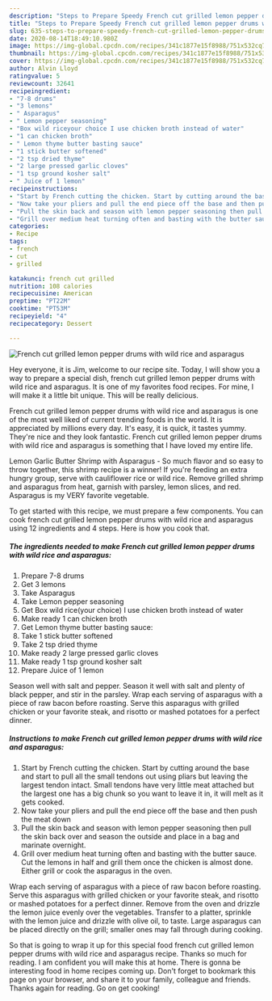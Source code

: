 ```yaml
---
description: "Steps to Prepare Speedy French cut grilled lemon pepper drums with wild rice and asparagus"
title: "Steps to Prepare Speedy French cut grilled lemon pepper drums with wild rice and asparagus"
slug: 635-steps-to-prepare-speedy-french-cut-grilled-lemon-pepper-drums-with-wild-rice-and-asparagus
date: 2020-08-14T18:49:10.980Z
image: https://img-global.cpcdn.com/recipes/341c1877e15f8988/751x532cq70/french-cut-grilled-lemon-pepper-drums-with-wild-rice-and-asparagus-recipe-main-photo.jpg
thumbnail: https://img-global.cpcdn.com/recipes/341c1877e15f8988/751x532cq70/french-cut-grilled-lemon-pepper-drums-with-wild-rice-and-asparagus-recipe-main-photo.jpg
cover: https://img-global.cpcdn.com/recipes/341c1877e15f8988/751x532cq70/french-cut-grilled-lemon-pepper-drums-with-wild-rice-and-asparagus-recipe-main-photo.jpg
author: Alvin Lloyd
ratingvalue: 5
reviewcount: 32641
recipeingredient:
- "7-8 drums"
- "3 lemons"
- " Asparagus"
- " Lemon pepper seasoning"
- "Box wild riceyour choice I use chicken broth instead of water"
- "1 can chicken broth"
- " Lemon thyme butter basting sauce"
- "1 stick butter softened"
- "2 tsp dried thyme"
- "2 large pressed garlic cloves"
- "1 tsp ground kosher salt"
- " Juice of 1 lemon"
recipeinstructions:
- "Start by French cutting the chicken. Start by cutting around the base and start to pull all the small tendons out using pliars but leaving the largest tendon intact. Small tendons have very little meat attached but the largest one has a big chunk so you want to leave it in, it will melt as it gets cooked."
- "Now take your pliers and pull the end piece off the base and then push the meat down"
- "Pull the skin back and season with lemon pepper seasoning then pull the skin back over and season the outside and place in a bag and marinate overnight."
- "Grill over medium heat turning often and basting with the butter sauce. Cut the lemons in half and grill them once the chicken is almost done. Either grill or cook the asparagus in the oven."
categories:
- Recipe
tags:
- french
- cut
- grilled

katakunci: french cut grilled 
nutrition: 108 calories
recipecuisine: American
preptime: "PT22M"
cooktime: "PT53M"
recipeyield: "4"
recipecategory: Dessert

---
```



![French cut grilled lemon pepper drums with wild rice and asparagus](https://img-global.cpcdn.com/recipes/341c1877e15f8988/751x532cq70/french-cut-grilled-lemon-pepper-drums-with-wild-rice-and-asparagus-recipe-main-photo.jpg)

Hey everyone, it is Jim, welcome to our recipe site. Today, I will show you a way to prepare a special dish, french cut grilled lemon pepper drums with wild rice and asparagus. It is one of my favorites food recipes. For mine, I will make it a little bit unique. This will be really delicious.

French cut grilled lemon pepper drums with wild rice and asparagus is one of the most well liked of current trending foods in the world. It is appreciated by millions every day. It's easy, it is quick, it tastes yummy. They're nice and they look fantastic. French cut grilled lemon pepper drums with wild rice and asparagus is something that I have loved my entire life.

Lemon Garlic Butter Shrimp with Asparagus - So much flavor and so easy to throw together, this shrimp recipe is a winner! If you&#39;re feeding an extra hungry group, serve with cauliflower rice or wild rice. Remove grilled shrimp and asparagus from heat, garnish with parsley, lemon slices, and red. Asparagus is my VERY favorite vegetable.


To get started with this recipe, we must prepare a few components. You can cook french cut grilled lemon pepper drums with wild rice and asparagus using 12 ingredients and 4 steps. Here is how you cook that.

<!--inarticleads1-->

##### The ingredients needed to make French cut grilled lemon pepper drums with wild rice and asparagus:

1. Prepare 7-8 drums
1. Get 3 lemons
1. Take  Asparagus
1. Take  Lemon pepper seasoning
1. Get Box wild rice(your choice) I use chicken broth instead of water
1. Make ready 1 can chicken broth
1. Get  Lemon thyme butter basting sauce:
1. Take 1 stick butter softened
1. Take 2 tsp dried thyme
1. Make ready 2 large pressed garlic cloves
1. Make ready 1 tsp ground kosher salt
1. Prepare  Juice of 1 lemon


Season well with salt and pepper. Season it well with salt and plenty of black pepper, and stir in the parsley. Wrap each serving of asparagus with a piece of raw bacon before roasting. Serve this asparagus with grilled chicken or your favorite steak, and risotto or mashed potatoes for a perfect dinner. 

<!--inarticleads2-->

##### Instructions to make French cut grilled lemon pepper drums with wild rice and asparagus:

1. Start by French cutting the chicken. Start by cutting around the base and start to pull all the small tendons out using pliars but leaving the largest tendon intact. Small tendons have very little meat attached but the largest one has a big chunk so you want to leave it in, it will melt as it gets cooked.
1. Now take your pliers and pull the end piece off the base and then push the meat down
1. Pull the skin back and season with lemon pepper seasoning then pull the skin back over and season the outside and place in a bag and marinate overnight.
1. Grill over medium heat turning often and basting with the butter sauce. Cut the lemons in half and grill them once the chicken is almost done. Either grill or cook the asparagus in the oven.


Wrap each serving of asparagus with a piece of raw bacon before roasting. Serve this asparagus with grilled chicken or your favorite steak, and risotto or mashed potatoes for a perfect dinner. Remove from the oven and drizzle the lemon juice evenly over the vegetables. Transfer to a platter, sprinkle with the lemon juice and drizzle with olive oil, to taste. Large asparagus can be placed directly on the grill; smaller ones may fall through during cooking. 

So that is going to wrap it up for this special food french cut grilled lemon pepper drums with wild rice and asparagus recipe. Thanks so much for reading. I am confident you will make this at home. There is gonna be interesting food in home recipes coming up. Don't forget to bookmark this page on your browser, and share it to your family, colleague and friends. Thanks again for reading. Go on get cooking!
